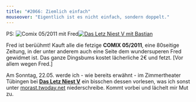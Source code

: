 ```yaml
---
title: "#2066: Ziemlich einfach"
mouseover: "Eigentlich ist es nicht einfach, sondern doppelt."
---
```


PS:
<img src="http://www.fonflatter.de/bilder/comix_052011s.jpg" alt="Comix 05/2011 mit Fred" /><a href="http://www.das-letz-niest.de/"><img src="http://www.fonflatter.de/bilder/dln5.jpg" alt="Das Letz Niest V mit Bastian" /></a>

Fred ist berüühmt!
Kauft alle die fetzige <strong>COMIX 05/2011</strong>, eine 80seitige Zeitung, in der unter anderem auch eine Seite dem wundersuperen Fred gewidmet ist.
Das ganze Dingsbums kostet lächerliche 2€ und fetzt. 
[Vor allem wegen Fred.]

Am Sonntag, 22.05. werde ich - wie bereits erwähnt - im Zimmertheater Tübingen bei <a href="http://www.das-letz-niest.de/"><strong>Das Letz Niest V</strong></a> ein bisschen dessen vorlesen, was ich sonst unter <a href="http://morast.twoday.net">morast.twoday.net</a> niederschreibe. 
Kommt vorbei und lächelt mir Mut zu.
